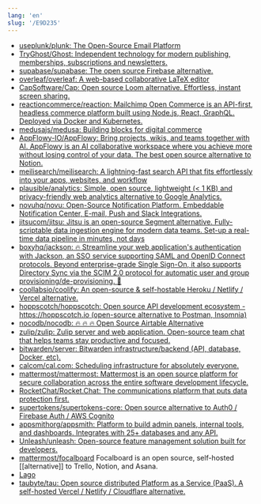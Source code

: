```yaml
---
lang: 'en'
slug: '/E9D235'
---
```


- [useplunk/plunk: The Open-Source Email Platform](https://github.com/useplunk/plunk)
- [TryGhost/Ghost: Independent technology for modern publishing, memberships, subscriptions and newsletters.](https://github.com/tryghost/ghost)
- [supabase/supabase: The open source Firebase alternative.](https://github.com/supabase/supabase)
- [overleaf/overleaf: A web-based collaborative LaTeX editor](https://github.com/overleaf/overleaf)
- [CapSoftware/Cap: Open source Loom alternative. Effortless, instant screen sharing.](https://github.com/CapSoftware/Cap)
- [reactioncommerce/reaction: Mailchimp Open Commerce is an API-first, headless commerce platform built using Node.js, React, GraphQL. Deployed via Docker and Kubernetes.](https://github.com/reactioncommerce/reaction/)
- [medusajs/medusa: Building blocks for digital commerce](https://github.com/medusajs/medusa)
- [AppFlowy-IO/AppFlowy: Bring projects, wikis, and teams together with AI. AppFlowy is an AI collaborative workspace where you achieve more without losing control of your data. The best open source alternative to Notion.](https://github.com/AppFlowy-IO/appflowy)
- [meilisearch/meilisearch: A lightning-fast search API that fits effortlessly into your apps, websites, and workflow](https://github.com/meilisearch/meilisearch)
- [plausible/analytics: Simple, open source, lightweight (< 1 KB) and privacy-friendly web analytics alternative to Google Analytics.](https://github.com/plausible/analytics)
- [novuhq/novu: Open-Source Notification Platform. Embeddable Notification Center, E-mail, Push and Slack Integrations.](https://github.com/novuhq/novu)
- [jitsucom/jitsu: Jitsu is an open-source Segment alternative. Fully-scriptable data ingestion engine for modern data teams. Set-up a real-time data pipeline in minutes, not days](https://github.com/jitsucom/jitsu)
- [boxyhq/jackson: 🔥 Streamline your web application's authentication with Jackson, an SSO service supporting SAML and OpenID Connect protocols. Beyond enterprise-grade Single Sign-On, it also supports Directory Sync via the SCIM 2.0 protocol for automatic user and group provisioning/de-provisioning. 🤩](https://github.com/boxyhq/jackson)
- [coollabsio/coolify: An open-source & self-hostable Heroku / Netlify / Vercel alternative.](https://github.com/coollabsio/coolify)
- [hoppscotch/hoppscotch: Open source API development ecosystem - https://hoppscotch.io (open-source alternative to Postman, Insomnia)](https://github.com/hoppscotch/hoppscotch)
- [nocodb/nocodb: 🔥 🔥 🔥 Open Source Airtable Alternative](https://github.com/nocodb/nocodb)
- [zulip/zulip: Zulip server and web application. Open-source team chat that helps teams stay productive and focused.](https://github.com/zulip/zulip)
- [bitwarden/server: Bitwarden infrastructure/backend (API, database, Docker, etc).](https://github.com/bitwarden/server)
- [calcom/cal.com: Scheduling infrastructure for absolutely everyone.](https://github.com/calcom/cal.com)
- [mattermost/mattermost: Mattermost is an open source platform for secure collaboration across the entire software development lifecycle.](https://github.com/mattermost/mattermost)
- [RocketChat/Rocket.Chat: The communications platform that puts data protection first.](https://github.com/RocketChat/Rocket.Chat)
- [supertokens/supertokens-core: Open source alternative to Auth0 / Firebase Auth / AWS Cognito](https://github.com/supertokens/supertokens-core)
- [appsmithorg/appsmith: Platform to build admin panels, internal tools, and dashboards. Integrates with 25+ databases and any API.](https://github.com/appsmithorg/appsmith)
- [Unleash/unleash: Open-source feature management solution built for developers.](https://github.com/Unleash/unleash/)
- [mattermost/focalboard](https://github.com/mattermost/focalboard) Focalboard is an open source, self-hosted [[alternative]] to Trello, Notion, and Asana.
- [Lago](https://github.com/getlago)
- [taubyte/tau: Open source distributed Platform as a Service (PaaS). A self-hosted Vercel / Netlify / Cloudflare alternative.](https://github.com/taubyte/tau)
